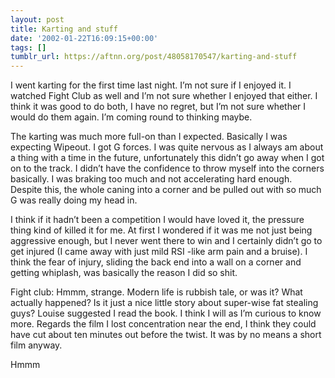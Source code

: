 ```yaml
---
layout: post
title: Karting and stuff
date: '2002-01-22T16:09:15+00:00'
tags: []
tumblr_url: https://aftnn.org/post/48058170547/karting-and-stuff
---
```

<p>I went karting for the first time last night. I&rsquo;m not sure if I enjoyed it. I watched Fight Club as well and I&rsquo;m not sure whether I enjoyed that either. I think it was good to do both, I have no regret, but I&rsquo;m not sure whether I would do them again. I&rsquo;m coming round to thinking maybe.</p>
<p>The karting was much more full-on than I expected. Basically I was expecting Wipeout. I got G forces. I was quite nervous as I always am about a thing with a time in the future, unfortunately this didn&rsquo;t go away when I got on to the track. I didn&rsquo;t have the confidence to throw myself into the corners basically. I was braking too much and not accelerating hard enough. Despite this, the whole caning into a corner and be pulled out with so much G was really doing my head in.</p>
<p>I think if it hadn&rsquo;t been a competition I would have loved it, the pressure thing kind of killed it for me. At first I wondered if it was me not just being aggressive enough, but I never went there to win and I certainly didn&rsquo;t go to get injured (I came away with just mild RSI -like arm pain and a bruise). I think the fear of injury, sliding the back end into a wall on a corner and getting whiplash, was basically the reason I did so shit.</p>
<p>Fight club: Hmmm, strange. Modern life is rubbish tale, or was it? What actually happened? Is it just a nice little story about super-wise fat stealing guys? Louise suggested I read the book. I think I will as I&rsquo;m curious to know more. Regards the film I lost concentration near the end, I think they could have cut about ten minutes out before the twist. It was by no means a short  film anyway.</p>
<p>Hmmm</p>
